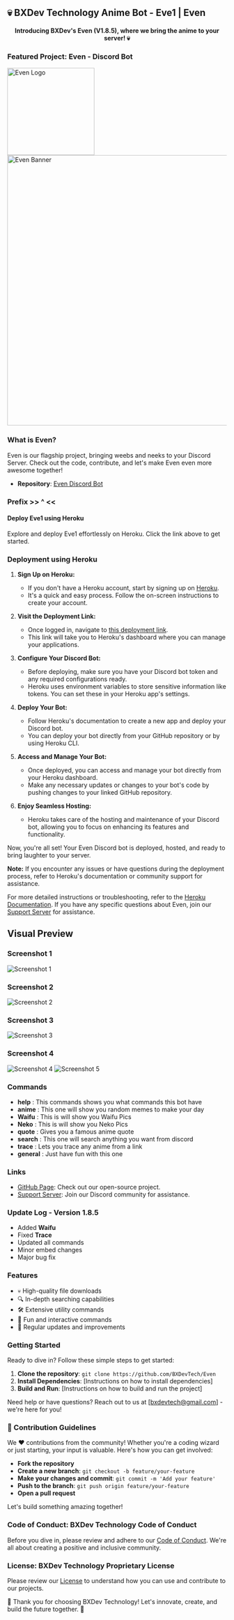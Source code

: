 ## 💀 BXDev Technology Anime Bot - Eve1 | Even

<h4 align="center">Introducing BXDev's Even (V1.8.5), where we bring the anime to your server! 💀</h4>

### Featured Project: Even - Discord Bot

<img src="https://github.com/BXDevTech/Even/blob/main/Assets/even_logo.png" alt="Even Logo" width="200"/> <img src="https://github.com/BXDevTech/Even/blob/main/Assets/even_banner.png" alt="Even Banner" width="620"/>

### What is Even?

Even is our flagship project, bringing weebs and neeks to your Discord Server. Check out the code, contribute, and let's make Even even more awesome together!

- **Repository**: [Even Discord Bot](https://github.com/BXDevTech/Even)

### Prefix  >> ^ <<

#### Deploy Eve1 using Heroku

Explore and deploy Eve1 effortlessly on Heroku. Click the link above to get started.

### Deployment using Heroku

1. **Sign Up on Heroku:**
   - If you don't have a Heroku account, start by signing up on [Heroku](https://www.heroku.com/).
   - It's a quick and easy process. Follow the on-screen instructions to create your account.

2. **Visit the Deployment Link:**
   - Once logged in, navigate to [this deployment link](https://www.heroku.com/).
   - This link will take you to Heroku's dashboard where you can manage your applications.

3. **Configure Your Discord Bot:**
   - Before deploying, make sure you have your Discord bot token and any required configurations ready.
   - Heroku uses environment variables to store sensitive information like tokens. You can set these in your Heroku app's settings.

4. **Deploy Your Bot:**
   - Follow Heroku's documentation to create a new app and deploy your Discord bot.
   - You can deploy your bot directly from your GitHub repository or by using Heroku CLI.

5. **Access and Manage Your Bot:**
   - Once deployed, you can access and manage your bot directly from your Heroku dashboard.
   - Make any necessary updates or changes to your bot's code by pushing changes to your linked GitHub repository.

6. **Enjoy Seamless Hosting:**
   - Heroku takes care of the hosting and maintenance of your Discord bot, allowing you to focus on enhancing its features and functionality.

Now, you're all set! Your Even Discord bot is deployed, hosted, and ready to bring laughter to your server.

**Note:** If you encounter any issues or have questions during the deployment process, refer to Heroku's documentation or community support for assistance.

For more detailed instructions or troubleshooting, refer to the [Heroku Documentation](https://devcenter.heroku.com/). If you have any specific questions about Even, join our [Support Server](https://discord.gg/SsW9HPKnUR) for assistance.

## Visual Preview

### Screenshot 1
![Screenshot 1](https://github.com/BXDevTech/Even/blob/main/Assets/even_profile.png "Even Profile On Discord")

### Screenshot 2
![Screenshot 2](https://github.com/BXDevTech/Even/blob/main/Assets/Even_help.jpg "Even Help Command")

### Screenshot 3
![Screenshot 3](https://github.com/BXDevTech/Even/blob/main/Assets/Even_trace.jpg "Even Trace Command")

### Screenshot 4
![Screenshot 4](https://github.com/BXDevTech/Even/blob/main/Assets/even_waifu.jpg "Even Waifu Command")
![Screenshot 5](https://github.com/BXDevTech/Even/blob/main/Assets/even_neko.jpg "Even Neko Command")

### Commands

- **help** : This commands shows you what commands this bot have
- **anime** : This one will show you random memes to make your day
- **Waifu** : This is will show you Waifu Pics
- **Neko** : This is will show you Neko Pics
- **quote** : Gives you a famous anime quote
- **search** : This one will search anything you want from discord
- **trace** : Lets you trace any anime from a link
- **general** : Just have fun with this one

### Links

- [GitHub Page](https://github.com/bxdevtech): Check out our open-source project.
- [Support Server](https://discord.gg/SsW9HPKnUR): Join our Discord community for assistance.

### Update Log - Version 1.8.5

- Added **Waifu**
- Fixed **Trace**
- Updated all commands
- Minor embed changes
- Major bug fix

### Features

- 💀 High-quality file downloads
- 🔍 In-depth searching capabilities
- 🛠️ Extensive utility commands
- 🎲 Fun and interactive commands
- 🔄 Regular updates and improvements

### Getting Started

Ready to dive in? Follow these simple steps to get started:

1. **Clone the repository**: `git clone https://github.com/BXDevTech/Even`
2. **Install Dependencies**: [Instructions on how to install dependencies]
3. **Build and Run**: [Instructions on how to build and run the project]

Need help or have questions? Reach out to us at [bxdevtech@gmail.com] - we're here for you!

### 🚀 Contribution Guidelines

We ❤️ contributions from the community! Whether you're a coding wizard or just starting, your input is valuable. Here's how you can get involved:

- **Fork the repository**
- **Create a new branch**: `git checkout -b feature/your-feature`
- **Make your changes and commit**: `git commit -m 'Add your feature'`
- **Push to the branch**: `git push origin feature/your-feature`
- **Open a pull request**

Let's build something amazing together!

### Code of Conduct: BXDev Technology Code of Conduct

Before you dive in, please review and adhere to our [Code of Conduct](CODE_OF_CONDUCT.md). We're all about creating a positive and inclusive community.

### License: BXDev Technology Proprietary License

Please review our [License](LICENSE) to understand how you can use and contribute to our projects.

🌟 Thank you for choosing BXDev Technology! Let's innovate, create, and build the future together. 🌟

